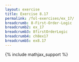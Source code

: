 ```yaml
---
layout: exercise
title: Exercise 8.17
permalink: /fol-exercises/ex_17/
breadcrumb: 8-First-Order-Logic
breadcrumb2: ex_17
breadcrumb3: 8firstOrderLogic
breadcrumb4: ch8ex17
breadcrumb5: ex8.17
---
```


{% include mathjax_support %}

